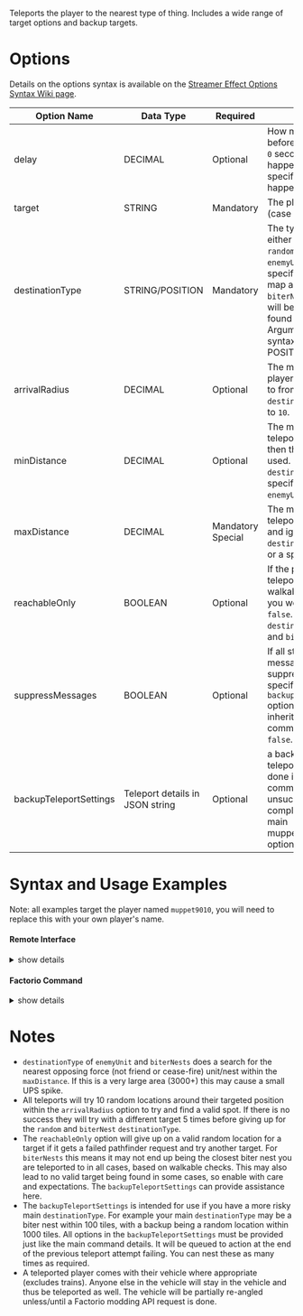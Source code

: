 Teleports the player to the nearest type of thing. Includes a wide range of target options and backup targets.





# Options

Details on the options syntax is available on the [Streamer Effect Options Syntax Wiki page](https://github.com/muppet9010/factorio-muppet-streamer/wiki/Streamer-Effect-Options-Syntax).

| Option Name | Data Type | Required | Details |
| --- | --- | --- | --- |
| delay | DECIMAL | Optional | How many seconds before the effect starts. A `0` second delay makes it happen instantly. If not specified it defaults to happen instantly. |
| target | STRING | Mandatory | The player name to target (case sensitive). |
| destinationType | STRING/POSITION | Mandatory | The type of teleport to do, either the text string of `random`, `biterNest`, `enemyUnit`, `spawn` or a specific position in the map as a POSITION. For `biterNest` and `enemyUnit` it will be the nearest one found within range. See Argument Data Types for syntax examples of a POSITION. |
| arrivalRadius | DECIMAL | Optional | The max distance the player will be teleported to from the targeted `destinationType`. Defaults to `10`. |
| minDistance | DECIMAL | Optional | The minimum distance to teleport. If not provided then the value of `0` is used. Is ignored for `destinationType` of `spawn`, specific position or `enemyUnit`. |
| maxDistance | DECIMAL | Mandatory Special | The maximum distance to teleport. Is not mandatory and ignored for `destinationType` of `spawn` or a specific position. |
| reachableOnly | BOOLEAN | Optional | If the place you are teleported must be walkable back to where you were. Defaults to `false`. Only applicable for `destinationType` of `random` and `biterNest`. |
| suppressMessages | BOOLEAN | Optional | If all standard effect messages are suppressed. Can be specified within nested `backupTeleportSettings` options, otherwise will be inherited from the parent command. Defaults to `false`. |
| backupTeleportSettings | Teleport details in JSON string | Optional | a backup complete teleport action that will be done if the main/parent command is unsuccessful. Is a complete copy of the main muppet_streamer_teleport options as a JSON object. |



# Syntax and Usage Examples

Note: all examples target the player named `muppet9010`, you will need to replace this with your own player's name.

#### Remote Interface

<details><summary>show details</summary>
<p>

Remote Interface Syntax: `/sc remote.call('muppet_streamer', 'run_command', 'muppet_streamer_teleport', [OPTIONS TABLE])`

The options must be provided as a Lua table.

Examples:

| Example | Code |
| --- | --- |
| nearest walkable biter nest | `/sc remote.call('muppet_streamer', 'run_command', 'muppet_streamer_teleport', {target="muppet9010", destinationType="biterNest", maxDistance=1000, reachableOnly=true})` |
| random location | `/sc remote.call('muppet_streamer', 'run_command', 'muppet_streamer_teleport', {target="muppet9010", destinationType="random", minDistance=100, maxDistance=500, reachableOnly=true})` |
| specific position | `/sc remote.call('muppet_streamer', 'run_command', 'muppet_streamer_teleport', {target="muppet9010", destinationType=[200, 100]})` |
| usage of a backup teleport | `/sc remote.call('muppet_streamer', 'run_command', 'muppet_streamer_teleport', {target="muppet9010", destinationType="biterNest", maxDistance=100, reachableOnly=true, backupTeleportSettings= {target="muppet9010", destinationType="random", minDistance=100, maxDistance=500, reachableOnly=true} })` |


Further details and more advanced usage of using Remote Interfaces can be found here on the [Streamer Effect Options Syntax Wiki page](https://github.com/muppet9010/factorio-muppet-streamer/wiki/Streamer-Effect-Options-Syntax).

</p>
</details>



#### Factorio Command

<details><summary>show details</summary>
<p>

Command Syntax: `/muppet_streamer_teleport [OPTIONS TABLE AS JSON STRING]`

The effect's options must be provided as a JSON string of a table.

Examples:

| Example | Code |
| --- | --- |
| nearest walkable biter nest | `/muppet_streamer_teleport {"target":"muppet9010", "destinationType":"biterNest", "maxDistance":1000, "reachableOnly":true}` |
| random location | `/muppet_streamer_teleport {"target":"muppet9010", "destinationType":"random", "minDistance":100, "maxDistance":500, "reachableOnly":true}` |
| specific position | `/muppet_streamer_teleport {"target":"muppet9010", "destinationType":[200, 100]}` |
| usage of a backup teleport | `/muppet_streamer_teleport {"target":"muppet9010", "destinationType":"biterNest", "maxDistance":100, "reachableOnly":true, "backupTeleportSettings": {"target":"muppet9010", "destinationType":"random", "minDistance":100, "maxDistance":500, "reachableOnly":true} }` |

</p>
</details>



# Notes

- `destinationType` of `enemyUnit` and `biterNests` does a search for the nearest opposing force (not friend or cease-fire) unit/nest within the `maxDistance`. If this is a very large area (3000+) this may cause a small UPS spike.
- All teleports will try 10 random locations around their targeted position within the `arrivalRadius` option to try and find a valid spot. If there is no success they will try with a different target 5 times before giving up for the `random` and `biterNest` `destinationType`.
- The `reachableOnly` option will give up on a valid random location for a target if it gets a failed pathfinder request and try another target. For `biterNests` this means it may not end up being the closest biter nest you are teleported to in all cases, based on walkable checks. This may also lead to no valid target being found in some cases, so enable with care and expectations. The `backupTeleportSettings` can provide assistance here.
- The `backupTeleportSettings` is intended for use if you have a more risky main `destinationType`. For example your main `destinationType` may be a biter nest within 100 tiles, with a backup being a random location within 1000 tiles. All options in the `backupTeleportSettings` must be provided just like the main command details. It will be queued to action at the end of the previous teleport attempt failing. You can nest these as many times as required.
- A teleported player comes with their vehicle where appropriate (excludes trains). Anyone else in the vehicle will stay in the vehicle and thus be teleported as well. The vehicle will be partially re-angled unless/until a Factorio modding API request is done.